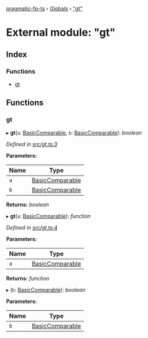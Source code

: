 [pragmatic-fp-ts](../README.md) › [Globals](../globals.md) › ["gt"](_gt_.md)

# External module: "gt"

## Index

### Functions

* [gt](_gt_.md#gt)

## Functions

###  gt

▸ **gt**(`a`: [BasicComparable](_types_.md#basiccomparable), `b`: [BasicComparable](_types_.md#basiccomparable)): *boolean*

*Defined in [src/gt.ts:3](https://github.com/hermann-p/pragmatic-fp-ts/blob/c9716de/src/gt.ts#L3)*

**Parameters:**

Name | Type |
------ | ------ |
`a` | [BasicComparable](_types_.md#basiccomparable) |
`b` | [BasicComparable](_types_.md#basiccomparable) |

**Returns:** *boolean*

▸ **gt**(`a`: [BasicComparable](_types_.md#basiccomparable)): *function*

*Defined in [src/gt.ts:4](https://github.com/hermann-p/pragmatic-fp-ts/blob/c9716de/src/gt.ts#L4)*

**Parameters:**

Name | Type |
------ | ------ |
`a` | [BasicComparable](_types_.md#basiccomparable) |

**Returns:** *function*

▸ (`b`: [BasicComparable](_types_.md#basiccomparable)): *boolean*

**Parameters:**

Name | Type |
------ | ------ |
`b` | [BasicComparable](_types_.md#basiccomparable) |
